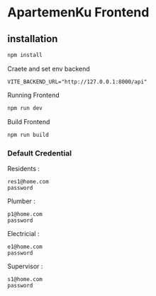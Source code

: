 # ApartemenKu Frontend

## installation

```sh
npm install
```

Craete and set env backend

```env
VITE_BACKEND_URL="http://127.0.0.1:8000/api"
```

Running Frontend

```sh
npm run dev
```

Build Frontend

```sh
npm run build
```

### Default Credential

Residents :

```
res1@home.com
password
```

Plumber :

```
p1@home.com
password
```

Electricial :

```
e1@home.com
password
```

Supervisor :

```
s1@home.com
password
```
